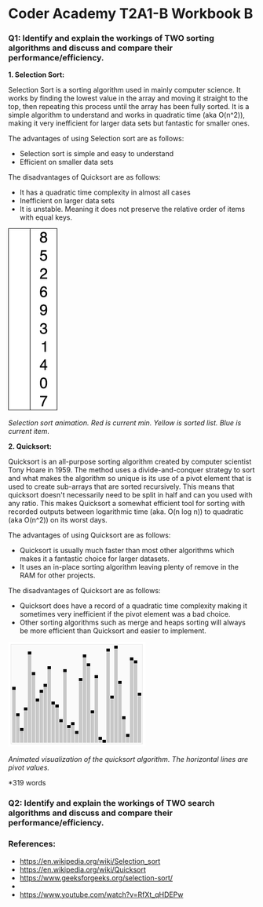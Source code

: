 # Coder Academy T2A1-B Workbook B

### Q1: Identify and explain the workings of TWO sorting algorithms and discuss and compare their performance/efficiency.
**1. Selection Sort:**

Selection Sort is a sorting algorithm used in mainly computer science. It works by finding the lowest value in the array and moving it straight to the top, then repeating this process until the array has been fully sorted. It is a simple algorithm to understand and works in quadratic time (aka O(n^2)), making it very inefficient for larger data sets but fantastic for smaller ones.

The advantages of using Selection sort are as follows:
- Selection sort is simple and easy to understand
- Efficient on smaller data sets

The disadvantages of Quicksort are as follows:
- It has a quadratic time complexity in almost all cases
- Inefficient on larger data sets
- It is unstable. Meaning it does not preserve the relative order of items with equal keys.

![Selection Sort Animation](/Selection-Sort-Animation.gif) 

*Selection sort animation. Red is current min. Yellow is sorted list. Blue is current item.*

**2. Quicksort:**

Quicksort is an all-purpose sorting algorithm created by computer scientist Tony Hoare in 1959. The method uses a divide-and-conquer strategy to sort and what makes the algorithm so unique is its use of a pivot element that is used to create sub-arrays that are sorted recursively. This means that quicksort doesn't necessarily need to be split in half and can you used with any ratio. This makes Quicksort a somewhat efficient tool for sorting with recorded outputs between logarithmic time (aka. O(n log n)) to quadratic (aka O(n^2)) on its worst days.

The advantages of using Quicksort are as follows:
- Quicksort is usually much faster than most other algorithms which makes it a fantastic choice for larger datasets.
- It uses an in-place sorting algorithm leaving plenty of remove in the RAM for other projects.

The disadvantages of Quicksort are as follows:
- Quicksort does have a record of a quadratic time complexity making it sometimes very inefficient if the pivot element was a bad choice.
- Other sorting algorithms such as merge and heaps sorting will always be more efficient than Quicksort and easier to implement.

![Quicksort Animation](/Sorting_quicksort_anim.gif) 

*Animated visualization of the quicksort algorithm. The horizontal lines are pivot values.*

*319 words

### Q2: Identify and explain the workings of TWO search algorithms and discuss and compare their performance/efficiency.



### References:
- https://en.wikipedia.org/wiki/Selection_sort
- https://en.wikipedia.org/wiki/Quicksort
- https://www.geeksforgeeks.org/selection-sort/
- 
- https://www.youtube.com/watch?v=RfXt_qHDEPw
